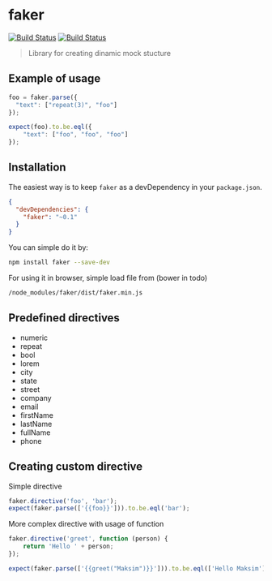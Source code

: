 # faker

[![Build Status](https://travis-ci.org/maksimr/faker.png?branch=master)](https://travis-ci.org/maksimr/faker) [![Build Status](https://drone.io/github.com/maksimr/faker/status.png)](https://drone.io/github.com/maksimr/faker/latest)

> Library for creating dinamic mock stucture

## Example of usage

```javascript
foo = faker.parse({
  "text": ["repeat(3)", "foo"]
});

expect(foo).to.be.eql({
    "text": ["foo", "foo", "foo"]
});
```


## Installation

The easiest way is to keep `faker` as a devDependency in your `package.json`.
```json
{
  "devDependencies": {
    "faker": "~0.1"
  }
}
```

You can simple do it by:
```bash
npm install faker --save-dev
```

For using it in browser, simple load file from (bower in todo)

```bash
/node_modules/faker/dist/faker.min.js
```


## Predefined directives

 * numeric
 * repeat
 * bool
 * lorem
 * city
 * state
 * street
 * company
 * email
 * firstName
 * lastName
 * fullName
 * phone

## Creating custom directive

Simple directive
```javascript
faker.directive('foo', 'bar');
expect(faker.parse(['{{foo}}'])).to.be.eql('bar');
```

More complex directive with usage of function
```javascript
faker.directive('greet', function (person) {
    return 'Hello ' + person;
});

expect(faker.parse(['{{greet("Maksim")}}'])).to.be.eql(['Hello Maksim']);
```
